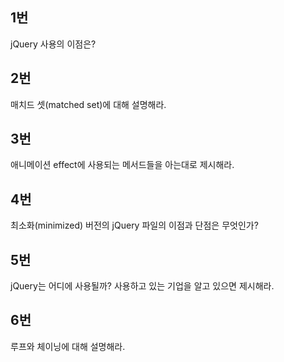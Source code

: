 ## 1번
jQuery 사용의 이점은?

## 2번
매치드 셋(matched set)에 대해 설명해라.

## 3번
애니메이션 effect에 사용되는 메서드들을 아는대로 제시해라.

## 4번
최소화(minimized) 버전의 jQuery 파일의 이점과 단점은 무엇인가?

## 5번
jQuery는 어디에 사용될까? 사용하고 있는 기업을 알고 있으면 제시해라.

## 6번
루프와 체이닝에 대해 설명해라.
